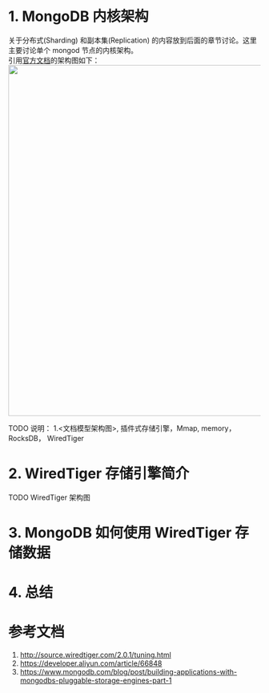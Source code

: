 # 1. MongoDB 内核架构
关于分布式(Sharding) 和副本集(Replication) 的内容放到后面的章节讨论。这里主要讨论单个 mongod 节点的内核架构。    
引用[官方文档](https://www.mongodb.com/blog/post/building-applications-with-mongodbs-pluggable-storage-engines-part-1)的架构图如下：    
<img src="https://github.com/pengzhenyi2015/MongoDB-Kernel-Study/assets/16788801/814fcfb9-c3b9-415f-a44e-454d937c6abd" width=700>


TODO 说明： 1.<文档模型架构图>, 插件式存储引擎，Mmap, memory， RocksDB， WiredTiger


# 2. WiredTiger 存储引擎简介

TODO WiredTiger 架构图


# 3. MongoDB 如何使用 WiredTiger 存储数据


# 4. 总结

# 参考文档
1. http://source.wiredtiger.com/2.0.1/tuning.html
2. https://developer.aliyun.com/article/66848
3. https://www.mongodb.com/blog/post/building-applications-with-mongodbs-pluggable-storage-engines-part-1
